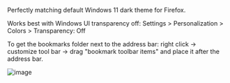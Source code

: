 Perfectly matching default Windows 11 dark theme for Firefox.

Works best with Windows UI transparency off:
Settings > Personalization > Colors > Transparency: Off

To get the bookmarks folder next to the address bar: right click -> customize tool bar -> drag "bookmark toolbar items" and place it after the address bar.

![image](https://github.com/gsture/firefox_fluent/assets/31156691/a1fb300e-5ccc-450c-a648-d5d64c305f36)
